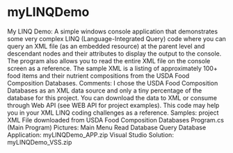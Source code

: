 # myLINQDemo
My LINQ Demo:   A simple windows console application that demonstrates some very complex LINQ (Language-Integrated Query) code where you can query an XML file (as an embedded resource) at the parent level and descendant nodes and their attributes to display the output to the console. The program also allows you to read the entire XML file on the console screen as a reference. The sample XML is a listing of approximately 100+ food items and their nutrient compositions from the USDA Food Composition Databases.   Comments: I chose the USDA Food Composition Databases as an XML data source and only a tiny percentage of the database for this project. You can download the data to XML or consume through Web API (see WEB API for project examples). This code may help you in your XML LINQ coding challenges as a reference.   Samples:  project XML File downloaded from USDA Food Composition Databases Program.cs (Main Program) Pictures:  Main Menu Read Database Query Database Application: myLINQDemo_APP.zip Visual Studio Solution: myLINQDemo_VSS.zip 
